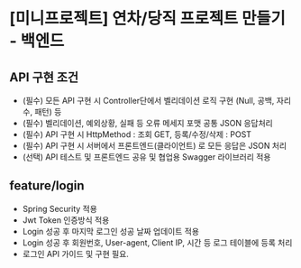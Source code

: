 # [미니프로젝트] 연차/당직 프로젝트 만들기 - 백엔드
## API 구현 조건

- (필수) 모든 API 구현 시 Controller단에서 벨리데이션 로직 구현 (Null, 공백, 자리수,  패턴) 등
- (필수) 벨리데이션, 예외상황, 실패 등 오류 메세지 포맷 공통 JSON 응답처리
- (필수) API 구현 시 HttpMethod : 조회 GET, 등록/수정/삭제 : POST
- (필수) API 구현 시 서버에서 프론트엔드(클라이언트) 로 모든 응답은 JSON 처리
- (선택) API 테스트 및 프론트엔드 공유 및 협업용 Swagger 라이브러리 적용


## feature/login 
- Spring Security 적용
- Jwt Token 인증방식 적용
- Login 성공 후 마지막 로그인 성공 날짜 업데이트 적용
- Login 성공 후 회원번호, User-agent, Client IP, 시간 등 로그 테이블에 등록 처리
- 로그인 API 가이드 및 구현 필요.
